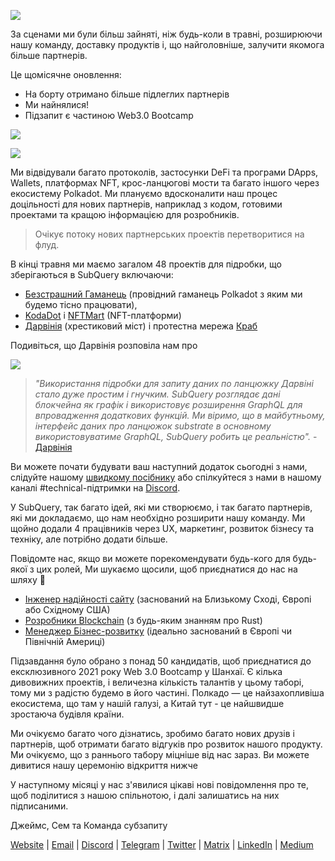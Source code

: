 
![](https://miro.medium.com/max/1400/1*5E_eIJBTvHI7W24ib_Syvw.png)

За сценами ми були більш зайняті, ніж будь-коли в травні, розширюючи нашу команду, доставку продуктів і, що найголовніше, залучити якомога більше партнерів.

Це щомісячне оновлення:

-   На борту отримано більше підлеглих партнерів
-   Ми найнялися!
-   Підзапит є частиною Web3.0 Bootcamp

![](https://miro.medium.com/freeze/max/60/1*bFOaBnLZUfhRxiQa7fjbwA.gif?q=20)

![](https://miro.medium.com/max/640/1*bFOaBnLZUfhRxiQa7fjbwA.gif)

Ми відвідували багато протоколів, застосунки DeFi та програми DApps, Wallets, платформах NFT, крос-ланцюгові мости та багато іншого через екосистему Polkadot. Ми плануємо вдосконалити наш процес доцільності для нових партнерів, наприклад з кодом, готовими проектами та кращою інформацією для розробників.

> Очікує потоку нових партнерських проектів перетворитися на флуд.

В кінці травня ми маємо загалом 48 проектів для підробки, що зберігаються в SubQuery включаючи:

-   [Безстрашний Гаманець](https://fearlesswallet.io/) (провідний гаманець Polkadot з яким ми будемо тісно працювати),
-   [KodaDot](https://kodadot.xyz/) і [NFTMart](https://www.nftmart.io/) (NFT-платформи)
-   [Дарвінія](https://explorer.subquery.network/subquery/darwinia-network/darwinia) (хрестиковий міст) і протестна мережа [Краб](https://explorer.subquery.network/subquery/wuminzhe/crab)

Подивіться, що Дарвінія розповіла нам про

![](https://miro.medium.com/max/1400/0*Bc8P3mcH6rz-KtT0)

> _"Використання підробки для запиту даних по ланцюжку Дарвіні стало дуже простим і гнучким. SubQuery розглядає дані блокчейна як графік і використовує розширення GraphQL для впровадження додаткових функцій. Ми віримо, що в майбутньому, інтерфейс даних про ланцюжок substrate в основному використовуватиме GraphQL, SubQuery робить це реальністю"._ - [Дарвінія](https://subquery.medium.com/darwinias-network-data-is-now-available-for-free-in-subquery-b4f51c73fb15)

Ви можете почати будувати ваш наступний додаток сьогодні з нами, слідуйте нашому [швидкому посібнику](https://doc.subquery.network/quickstart.html) або спілкуйтеся з нами в нашому каналі #technical-підтримки на [Discord](https://discord.com/invite/78zg8aBSMG).

У SubQuery, так багато ідей, які ми створюємо, і так багато партнерів, які ми докладаємо, що нам необхідно розширити нашу команду. Ми щойно додали 4 працівників через UX, маркетинг, розвиток бізнесу та техніку, але потрібно додати більше.

Повідомте нас, якщо ви можете порекомендувати будь-кого для будь-якої з цих ролей, Ми шукаємо щосили, щоб приєднатися до нас на шляху 🚀

-   [Інженер надійності сайту](https://dash.recooty.com/openings/details/e44cf9762b402f5d8b5bc36f60304a15) (заснований на Близькому Сході, Європі або Східному США)
-   [Розробники Blockchain](https://dash.recooty.com/openings/details/9578a63fbe545bd82cc5bbe749636af1) (з будь-яким знанням про Rust)
-   [Менеджер Бізнес-розвитку](https://rcty.co/3coJPrV) (ідеально заснований в Європі чи Північній Америці)

Підзавдання було обрано з понад 50 кандидатів, щоб приєднатися до ексклюзивного 2021 року Web 3.0 Bootcamp у Шанхаї. Є кілька дивовижних проектів, і величезна кількість талантів у цьому таборі, тому ми з радістю будемо в його частині. Полкадо — це найзахопливіша екосистема, що там у нашій галузі, а Китай тут - це найшвидше зростаюча будівля країни.

Ми очікуємо багато чого дізнатись, зробимо багато нових друзів і партнерів, щоб отримати багато відгуків про розвиток нашого продукту. Ми очікуємо, що з раннього табору міцніше від нас зараз. Ви можете дивитися нашу церемонію відкриття нижче

У наступному місяці у нас з'явилися цікаві нові повідомлення про те, щоб поділитися з нашою спільнотою, і далі залишатись на них підписаними.

Джеймс, Сем та Команда субзапиту

[Website](https://subquery.network/) | [Email](mailto:hello@subquery.network) | [Discord](https://discord.com/invite/78zg8aBSMG) | [Telegram](https://t.me/subquerynetwork) | [Twitter](https://twitter.com/subquerynetwork) | [Matrix](https://matrix.to/#/#subquery:matrix.org) | [LinkedIn](https://www.linkedin.com/company/subquery) | [Medium](https://subquery.medium.com/)